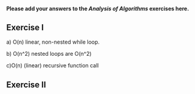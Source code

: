 #### Please add your answers to the ***Analysis of  Algorithms*** exercises here.

## Exercise I

a)
O(n) linear, non-nested while loop.

b)
O(n^2)
nested loops are O(n^2)

c)O(n) (linear)
recursive function call

## Exercise II


